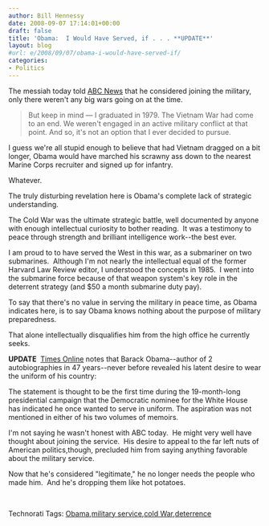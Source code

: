```yaml
---
author: Bill Hennessy
date: 2008-09-07 17:14:01+00:00
draft: false
title: 'Obama:  I Would Have Served, if . . . **UPDATE**'
layout: blog
#url: e/2008/09/07/obama-i-would-have-served-if/
categories:
- Politics
---
```


The messiah today told [ABC News](https://politicalticker.blogs.cnn.com/2008/09/07/obama-i-once-considered-joining-military/) that he considered joining the military, only there weren't any big wars going on at the time. 


> But keep in mind — I graduated in 1979. The Vietnam War had come to an end. We weren't engaged in an active military conflict at that point. And so, it's not an option that I ever decided to pursue.


I guess we're all stupid enough to believe that had Vietnam dragged on a bit longer, Obama would have marched his scrawny ass down to the nearest Marine Corps recruiter and signed up for infantry.

Whatever.

The truly disturbing revelation here is Obama's complete lack of strategic understanding.

The Cold War was the ultimate strategic battle, well documented by anyone with enough intellectual curiosity to bother reading.  It was a testimony to peace through strength and brilliant intelligence work--the best ever. 

I am proud to to have served the West in this war, as a submariner on two submarines.  Although I'm not nearly the intellectual equal of the former Harvard Law Review editor, I understood the concepts in 1985.  I went into the submarine force because of that weapon system's key role in the deterrent strategy (and $50 a month submarine duty pay). 

To say that there's no value in serving the military in peace time, as Obama indicates here, is to say Obama knows nothing about the purpose of military preparedness. 

That alone intellectually disqualifies him from the high office he currently seeks.

**UPDATE**  [Times Online](https://www.telegraph.co.uk/news/newstopics/uselection2008/barackobama/2700555/Barack-Obama-wanted-to-join-the-US-military.html) notes that Barack Obama--author of 2 autobiographies in 47 years--never before revealed his latent desire to wear the uniform of his country:

The statement is thought to be the first time during the 19-month-long presidential campaign that the Democratic nominee for the White House has indicated he once wanted to serve in uniform. The aspiration was not mentioned in either of his two volumes of memoirs.

I'm not saying he wasn't honest with ABC today.  He might very well have thought about joining the service.  His desire to appeal to the far left nuts of American politics,though, precluded him from saying anything favorable about the military service.

Now that he's considered "legitimate," he no longer needs the people who made him.  And he's dropping them like hot potatoes.  

 


Technorati Tags: [Obama](https://technorati.com/tags/Obama),[military service](https://technorati.com/tags/military%20service),[cold War](https://technorati.com/tags/cold%20War),[deterrence](https://technorati.com/tags/deterrence)

